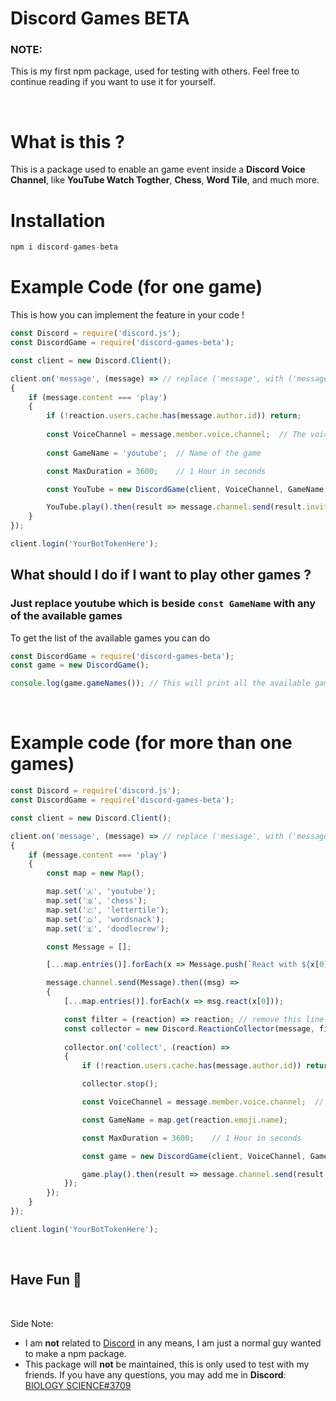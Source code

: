 # Discord Games BETA
### **NOTE**:
This is my first npm package, used for testing with others. Feel free to continue reading if you want to use it for yourself.

<br>

# What is this ?
This is a package used to enable an game event inside a **Discord Voice Channel**, like **YouTube Watch Togther**, **Chess**, **Word Tile**, and much more.

# Installation
```js
npm i discord-games-beta
```
# 

# Example Code (for one game)

This is how you can implement the feature in your code !

```js
const Discord = require('discord.js');
const DiscordGame = require('discord-games-beta');

const client = new Discord.Client();

client.on('message', (message) => // replace ('message', with ('messageCreate', if you are on discord.js v13
{
    if (message.content === 'play')
    {
        if (!reaction.users.cache.has(message.author.id)) return;
        
        const VoiceChannel = message.member.voice.channel;  // The voice channel in which the event is gonna occur
        
        const GameName = 'youtube';  // Name of the game

        const MaxDuration = 3600;    // 1 Hour in seconds

        const YouTube = new DiscordGame(client, VoiceChannel, GameName, MaxDuration);

        YouTube.play().then(result => message.channel.send(result.inviteLink));
    }
});

client.login('YourBotTokenHere');
```
## What should I do if I want to play other games ?
### Just replace **youtube** which is beside `const GameName` with any of the available games

To get the list of the available games you can do
```js
const DiscordGame = require('discord-games-beta');
const game = new DiscordGame();

console.log(game.gameNames()); // This will print all the available games in your console !
```

<br>

# Example code (for more than one games)

```js
const Discord = require('discord.js');
const DiscordGame = require('discord-games-beta');

const client = new Discord.Client();

client.on('message', (message) => // replace ('message', with ('messageCreate', if you are on discord.js v13
{
    if (message.content === 'play')
    {
        const map = new Map();

        map.set('🇦', 'youtube');
        map.set('🇧', 'chess');
        map.set('🇨', 'lettertile');
        map.set('🇩', 'wordsnack');
        map.set('🇪', 'doodlecrew');

        const Message = [];

        [...map.entries()].forEach(x => Message.push(`React with ${x[0]} to play ${x[1]}`));

        message.channel.send(Message).then((msg) =>
        {
            [...map.entries()].forEach(x => msg.react(x[0]));

            const filter = (reaction) => reaction; // remove this line if you are on discord.js v13
            const collector = new Discord.ReactionCollector(message, filter); // remove ", filter" if you are on discord.js v13
    
            collector.on('collect', (reaction) =>
            {
                if (!reaction.users.cache.has(message.author.id)) return;

                collector.stop();

                const VoiceChannel = message.member.voice.channel;  // The voice channel in which the event is gonna occur

                const GameName = map.get(reaction.emoji.name);

                const MaxDuration = 3600;    // 1 Hour in seconds

                const game = new DiscordGame(client, VoiceChannel, GameName, MaxDuration);

                game.play().then(result => message.channel.send(result.inviiteLink));
            });
        });
    }
});

client.login('YourBotTokenHere');
```

<br>

## Have Fun 🥳

<br>

Side Note:
- I am **not** related to [Discord](https://discord.com) in any means, I am just a normal guy wanted to make a npm package.
- This package will **not** be maintained, this is only used to test with my friends. If you have any questions, you may add me in **Discord**: [BIOLOGY SCIENCE#3709](https://discordapp.com/users/580322451729154049)